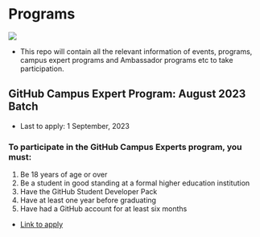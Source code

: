 # Programs
![](https://www.nscc.ca/img/aboutnscc/mh-school-tech-enviro1.jpg)
* This repo will contain all the relevant information of events, programs, campus expert programs and Ambassador programs etc to take participation. 

## GitHub Campus Expert Program: August 2023 Batch
   * Last to apply: 1 September, 2023
     
### To participate in the GitHub Campus Experts program, you must:
1. Be 18 years of age or over
2. Be a student in good standing at a formal higher education institution
3. Have the GitHub Student Developer Pack
4. Have at least one year before graduating
5. Have had a GitHub account for at least six months
* [Link to apply](https://education.github.com/campus_experts)
